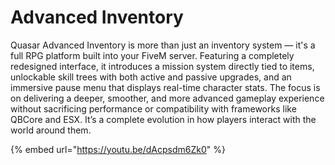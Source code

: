 # Advanced Inventory

Quasar Advanced Inventory is more than just an inventory system — it's a full RPG platform built into your FiveM server. Featuring a completely redesigned interface, it introduces a mission system directly tied to items, unlockable skill trees with both active and passive upgrades, and an immersive pause menu that displays real-time character stats. The focus is on delivering a deeper, smoother, and more advanced gameplay experience without sacrificing performance or compatibility with frameworks like QBCore and ESX. It’s a complete evolution in how players interact with the world around them.

{% embed url="https://youtu.be/dAcpsdm6Zk0" %}
